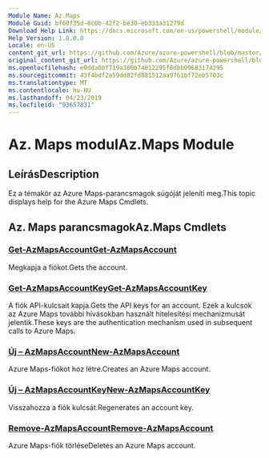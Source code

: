 ```yaml
---
Module Name: Az.Maps
Module Guid: bf60f35d-6c0b-42f2-be30-eb333a31279d
Download Help Link: https://docs.microsoft.com/en-us/powershell/module/az.maps
Help Version: 1.0.0.0
Locale: en-US
content_git_url: https://github.com/Azure/azure-powershell/blob/master/src/Maps/Maps/help/Az.Maps.md
original_content_git_url: https://github.com/Azure/azure-powershell/blob/master/src/Maps/Maps/help/Az.Maps.md
ms.openlocfilehash: e9dda0bf719a360b74812295f8dbb09683174295
ms.sourcegitcommit: 43f4bdf2a59dd82fd881512aa9761bf72eb5703c
ms.translationtype: MT
ms.contentlocale: hu-HU
ms.lasthandoff: 04/23/2019
ms.locfileid: "93657831"
---
```

# <span data-ttu-id="fe3a9-101">Az. Maps modul</span><span class="sxs-lookup"><span data-stu-id="fe3a9-101">Az.Maps Module</span></span>
## <span data-ttu-id="fe3a9-102">Leírás</span><span class="sxs-lookup"><span data-stu-id="fe3a9-102">Description</span></span>
<span data-ttu-id="fe3a9-103">Ez a témakör az Azure Maps-parancsmagok súgóját jeleníti meg.</span><span class="sxs-lookup"><span data-stu-id="fe3a9-103">This topic displays help for the Azure Maps Cmdlets.</span></span>

## <span data-ttu-id="fe3a9-104">Az. Maps parancsmagok</span><span class="sxs-lookup"><span data-stu-id="fe3a9-104">Az.Maps Cmdlets</span></span>
### [<span data-ttu-id="fe3a9-105">Get-AzMapsAccount</span><span class="sxs-lookup"><span data-stu-id="fe3a9-105">Get-AzMapsAccount</span></span>](Get-AzMapsAccount.md)
<span data-ttu-id="fe3a9-106">Megkapja a fiókot.</span><span class="sxs-lookup"><span data-stu-id="fe3a9-106">Gets the account.</span></span>

### [<span data-ttu-id="fe3a9-107">Get-AzMapsAccountKey</span><span class="sxs-lookup"><span data-stu-id="fe3a9-107">Get-AzMapsAccountKey</span></span>](Get-AzMapsAccountKey.md)
<span data-ttu-id="fe3a9-108">A fiók API-kulcsait kapja.</span><span class="sxs-lookup"><span data-stu-id="fe3a9-108">Gets the API keys for an account.</span></span>
<span data-ttu-id="fe3a9-109">Ezek a kulcsok az Azure Maps további hívásokban használt hitelesítési mechanizmusát jelentik.</span><span class="sxs-lookup"><span data-stu-id="fe3a9-109">These keys are the authentication mechanism used in subsequent calls to Azure Maps.</span></span>

### [<span data-ttu-id="fe3a9-110">Új – AzMapsAccount</span><span class="sxs-lookup"><span data-stu-id="fe3a9-110">New-AzMapsAccount</span></span>](New-AzMapsAccount.md)
<span data-ttu-id="fe3a9-111">Azure Maps-fiókot hoz létre.</span><span class="sxs-lookup"><span data-stu-id="fe3a9-111">Creates an Azure Maps account.</span></span>

### [<span data-ttu-id="fe3a9-112">Új – AzMapsAccountKey</span><span class="sxs-lookup"><span data-stu-id="fe3a9-112">New-AzMapsAccountKey</span></span>](New-AzMapsAccountKey.md)
<span data-ttu-id="fe3a9-113">Visszahozza a fiók kulcsát.</span><span class="sxs-lookup"><span data-stu-id="fe3a9-113">Regenerates an account key.</span></span>

### [<span data-ttu-id="fe3a9-114">Remove-AzMapsAccount</span><span class="sxs-lookup"><span data-stu-id="fe3a9-114">Remove-AzMapsAccount</span></span>](Remove-AzMapsAccount.md)
<span data-ttu-id="fe3a9-115">Azure Maps-fiók törlése</span><span class="sxs-lookup"><span data-stu-id="fe3a9-115">Deletes an Azure Maps account.</span></span>

